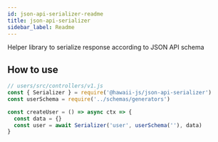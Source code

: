```yaml
---
id: json-api-serializer-readme
title: json-api-serializer
sidebar_label: Readme
---
```

Helper library to serialize response according to JSON API schema

## How to use
```javascript
// users/src/controllers/v1.js
const { Serializer } = require('@hawaii-js/json-api-serializer')
const userSchema = require('../schemas/generators')

const createUser = () => async ctx => {
  const data = {}
  const user = await Serializer('user', userSchema(''), data)
}
```
